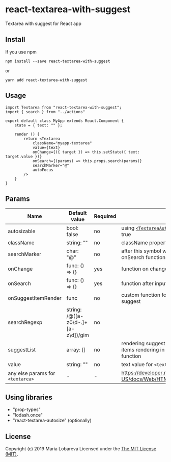 # react-textarea-with-suggest
Textarea with suggest for React app

## Install
If you use npm
```
npm install --save react-textarea-with-suggest
```
or 
```
yarn add react-textarea-with-suggest
```

## Usage
```
import Textarea from "react-textarea-with-suggest";
import { search } from "../actions"

export default class MyApp extends React.Component {
    state = { text: "" };
    
    render () {
        return <Textarea 
            className="myapp-textarea"
            value={text}
            onChange={({ target }) => this.setState({ text: target.value })}
            onSearch={(params) => this.props.search(params)}
            searchMarker="@"
            autoFocus
        />
    }
}
```

## Params

|Name|Default value|Required|Description|
|----|-------------|--------|-----------|
|autosizable|bool: false|no|using [`<TextareaAutosize>`](https://www.npmjs.com/package/react-textarea-autosize) instead  of `<textarea>` if true|
|className|string: ""|no|className property for `<textarea>` element|
|searchMarker|char: "@"|no|after this symbol will be inited search and onSearch function|
|onChange|func: () => {}|yes|function on change value in textarea|
|onSearch|func: () => {}|yes|function after input of searchMarker into textarea|
|onSuggestItemRender|func|no|custom function for rendering each item in suggest|
|searchRegexp|string: /@([a-z0\d\-.]+[a-z\d])/gim|no||
|suggestList|array: []|no|rendering suggest when suggestList isn't empty, items rendering in onSuggestItemRender function|
|value|string: ""|no|text value for `<textarea>`|
|any else params for `<textarea>`| - | - |https://developer.mozilla.org/en-US/docs/Web/HTML/Element/textarea#Attributes|

## Using libraries
 - "prop-types"
 - "lodash.once"
 - "react-textarea-autosize" (optionally)

## License
Copyright (c) 2019 Maria Lobareva Licensed under the [The MIT License (MIT)](http://opensource.org/licenses/MIT).